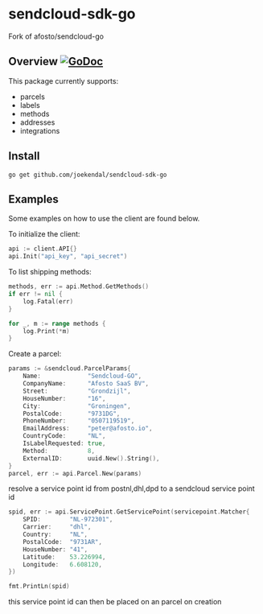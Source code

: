 # sendcloud-sdk-go

Fork of afosto/sendcloud-go

## Overview [![GoDoc](https://godoc.org/github.com/joekendal/sendcloud-sdk-go?status.svg)](https://godoc.org/github.com/joekendal/sendcloud-sdk-go)

This package currently supports:
- parcels
- labels
- methods
- addresses
- integrations

## Install

```
go get github.com/joekendal/sendcloud-sdk-go
```

## Examples

Some examples on how to use the client are found below.

To initialize the client:
```go
api := client.API{}
api.Init("api_key", "api_secret")
```

To list shipping methods:
```go
methods, err := api.Method.GetMethods()
if err != nil {
    log.Fatal(err)
}

for _, m := range methods {
    log.Print(*m)
}
```
Create a parcel:
```go
params := &sendcloud.ParcelParams{
	Name:             "Sendcloud-GO",
	CompanyName:      "Afosto SaaS BV",
	Street:           "Grondzijl",
	HouseNumber:      "16",
	City:             "Groningen",
	PostalCode:       "9731DG",
	PhoneNumber:      "0507119519",
	EmailAddress:     "peter@afosto.io",
	CountryCode:      "NL",
	IsLabelRequested: true,
	Method:           8,
	ExternalID:       uuid.New().String(),
}
parcel, err := api.Parcel.New(params)
```

resolve a service point id from postnl,dhl,dpd to a sendcloud service point id 
```go
spid, err := api.ServicePoint.GetServicePoint(servicepoint.Matcher{
    SPID:        "NL-972301",
    Carrier:     "dhl",
    Country:     "NL",
    PostalCode:  "9731AR",
    HouseNumber: "41",
    Latitude:    53.226994,
    Longitude:   6.608120,
})

fmt.PrintLn(spid) 
```
this service point id can then be placed on an parcel on creation
